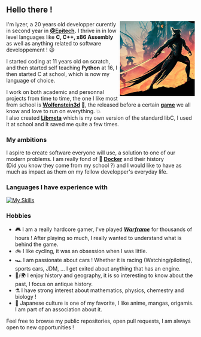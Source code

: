 ## Hello there !
<img src="./wallpapersden.com_heart-of-deimos-warframe_2560x1440.jpg" width="200" align=right>



I'm lyzer, a 20 years old developper curently in second year in **[@Epitech](https://github.com/Epitech).**
I thrive in in low level languages like **C, C++, x86 Assembly** as well as anything related to software developpement ! 😃


I started coding at 11 years old on scratch, and then started self teaching **Python** at 16, I then started C at school, which is now my language of choice.

I work on both academic and personnal projects from time to time, the one I like most from school is **[Wolfenstein3d](https://github.com/lyzer-px/Wolfenstein3d)** 🔫, the released before a certain
**[game](https://www.google.com/search?q=doom+1&rlz=1C1CHZN_frFR1159FR1159&oq=doom+1&gs_lcrp=EgZjaHJvbWUqCggAEAAY4wIYgAQyCggAEAAY4wIYgAQyBwgBEC4YgAQyBwgCEAAYgAQyBwgDEC4YgAQyBwgEEC4YgAQyBwgFEAAYgAQyBwgGEAAYgAQyBwgHEAAYgAQyBwgIEAAYgAQyBwgJEAAYgATSAQg0NjM2ajBqN6gCALACAA&sourceid=chrome&ie=UTF-8)** 
we all know and love to run on everything. 💥
<br/> I also created **[Libmeta](https://github.com/lyzer-px/libmeta-3)** which is my own version of the standard libC, I used it at school and It saved me quite a few times.
### My ambitions
I aspire to create software everyone will use, a solution to one of our modern problems. I am really fond of 🐳 **[Docker](https://www.docker.com/)** and their history <br/> (Did you know they come from my school ?) and I would like to have as much as impact as them on my fellow developper's everyday life.
### Languages I have experience with
[![My Skills](https://skillicons.dev/icons?i=c,cpp,python,js,bash,lua)](https://skillicons.dev)
### Hobbies
* 🎮 I am a really hardcore gamer, I've played ***[Warframe](https://www.warframe.com)*** for thousands of hours ! After playing so much, I really wanted to understand what is behind the game.
* 🚲 I like cycling, it was an obsession when I was little.
* 🏎️ I am passionate about cars ! Whether it is racing (Watching/piloting), sports cars, JDM, ... I get exited about anything that has an engine.
* 📖/🌍 I enjoy history and geography, it is so interesting to know about the past, I focus on antique history.
* ⚗️ I have strong interest about mathematics, physics, chemestry and biology !
* 💮 Japanese culture is one of my favorite, I like anime, mangas, origamis. I am part of an association about it.

Feel free to browse my public repositories, open pull requests, I am always open to new opportunities !
